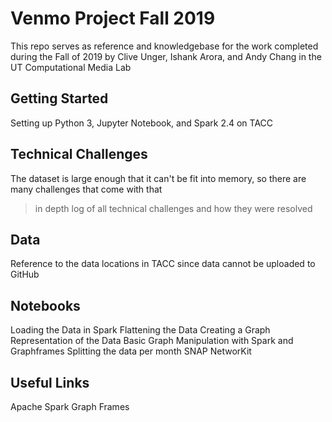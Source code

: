# Venmo Project Fall 2019

This repo serves as reference and knowledgebase for the work completed during the Fall of 2019 by Clive Unger, Ishank Arora, and Andy Chang in the UT Computational Media Lab

## Getting Started
Setting up Python 3, Jupyter Notebook, and Spark 2.4 on TACC

## Technical Challenges
The dataset is large enough that it can't be fit into memory, so there are many challenges that come with that
> in depth log of all technical challenges and how they were resolved

## Data
Reference to the data locations in TACC since data cannot be uploaded to GitHub

## Notebooks
Loading the Data in Spark
Flattening the Data
Creating a Graph Representation of the Data
Basic Graph Manipulation with Spark and Graphframes
Splitting the data per month
SNAP
NetworKit

## Useful Links
Apache Spark
Graph Frames
